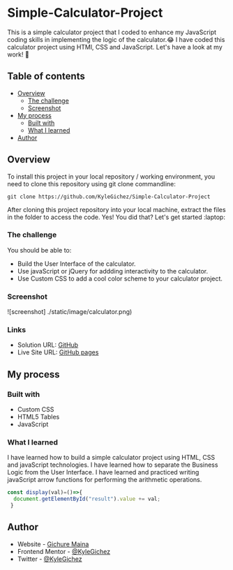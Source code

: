 # Simple-Calculator-Project
This is a simple calculator project that I coded to enhance my JavaScript coding skills in implementing the logic of the calculator.:joy:
I have coded this calculator project using HTMl, CSS and JavaScript. Let's have a look at my work! :wave:

## Table of contents

- [Overview](#overview)
  - [The challenge](#the-challenge)
  - [Screenshot](#screenshot)
- [My process](#my-process)
  - [Built with](#built-with)
  - [What I learned](#what-i-learned)
- [Author](#author)

## Overview
To install this project in your local repository / working environment, you need to clone this repository using git clone commandline:
````Using git clone
git clone https://github.com/KyleGichez/Simple-Calculator-Project
````
After cloning this project repository into your local machine, extract the files in the folder to access the code.
Yes! You did that? Let's get started :laptop:

### The challenge

You should be able to:

- Build the User Interface of the calculator.
- Use javaScript or jQuery for addding interactivity to the calculator.
- Use Custom CSS to add a cool color scheme to your calculator project.

### Screenshot
![screenshot] ./static/image/calculator.png)

### Links

- Solution URL: [GitHub](https://github.com/KyleGichez/Simple-Calculator-Project)
- Live Site URL: [GitHub pages](https://kylegichez.github.io/Simple-Calculator-Project/)

## My process

### Built with

- Custom CSS
- HTML5 Tables
- JavaScript

### What I learned

I have learned how to build a simple calculator project using HTML, CSS and javaScript technologies. I have learned how to separate the Business Logic from the User Interface. I have learned and practiced writing javaScript arrow functions for performing the arithmetic operations.
```javaScript
const display(val)=()=>{
  document.getElementById("result").value += val;
 }
```
## Author

- Website - [Gichure Maina](https://www.linkedin.com/in/gichure-maina-a45aab202/)
- Frontend Mentor - [@KyleGichez](https://www.frontendmentor.io/profile/KyleGichez)
- Twitter - [@KyleGichez](https://www.twitter.com/KyleGichez)
